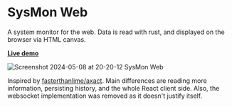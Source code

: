 # SysMon Web

A system monitor for the web. Data is read with rust, and displayed on the browser via HTML canvas.

**[Live demo](https://sysmon.bate-estacas.xyz/)**

![Screenshot 2024-05-08 at 20-20-12 SysMon Web](https://github.com/luisdralves/sysmon-web/assets/22676183/4f1dae23-d11a-4471-b5d8-5abeeac74b50)

Inspired by [fasterthanlime/axact](https://github.com/fasterthanlime/axact). Main differences are reading more information, persisting history, and the whole React client side. Also, the websocket implementation was removed as it doesn't justify itself.
